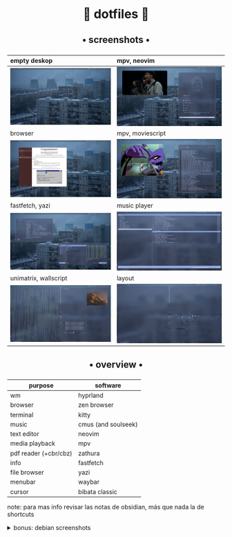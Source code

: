 
<div align="center">
    <h1>🧉 dotfiles 🧉</h1>
    <h3></h3>

<div align="center">
    <h2>• screenshots •</h2>
    <h3></h3>
</div>

| empty deskop | mpv, neovim|
|:---|:---------------|
| ![](https://github.com/TomasSQuintero/dotfiles/blob/main/arch/screenshots/desktop.png) | ![](https://github.com/TomasSQuintero/dotfiles/blob/main/arch/screenshots/neovim-movie.png) |
| browser | mpv, moviescript |
| ![](https://github.com/TomasSQuintero/dotfiles/blob/main/arch/screenshots/browser.png) | ![](https://github.com/TomasSQuintero/dotfiles/blob/main/arch/screenshots/show-moviescript.png) |
| fastfetch, yazi | music player |
| ![](https://github.com/TomasSQuintero/dotfiles/blob/main/arch/screenshots/neofetch-yazi.png) | ![](https://github.com/TomasSQuintero/dotfiles/blob/main/arch/screenshots/music-player.png) |
| unimatrix, wallscript | layout |
| ![](https://github.com/TomasSQuintero/dotfiles/blob/main/arch/screenshots/unimatrix-wallscript.png) | ![](https://github.com/TomasSQuintero/dotfiles/blob/main/arch/screenshots/layout.png) |
</div>

<div align="center">
    <h2>• overview •</h2>
    <h3></h3>

  | purpose | software |
  | ------------- | ------------- |
  | wm | hyprland |
  | browser | zen browser |
  | terminal | kitty |
  | music | cmus (and soulseek)|
  | text editor | neovim |
  | media playback | mpv |
  | pdf reader (+cbr/cbz)| zathura|
  | info| fastfetch |
  | file browser| yazi|
  | menubar | waybar |
  | cursor | bibata classic |

</div>

<p>note: para mas info revisar las notas de obsidian, más que nada la de shortcuts</p>
<details> 
  <summary>bonus: debian screenshots</summary>
 
| overview | mpv, neofetch|
|:---|:---------------|
| ![](https://github.com/TomasSQuintero/dotfiles/blob/main/debian/setup3.png) | ![](https://github.com/TomasSQuintero/dotfiles/blob/main/debian/setup.png) |

</details>
